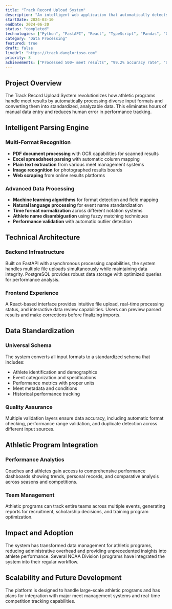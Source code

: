 ```yaml
---
title: "Track Record Upload System"
description: "An intelligent web application that automatically detects, parses, and standardizes track meet results from various formats into clean, analyzable CSV reports for athletic performance analysis."
startDate: 2024-03-10
endDate: 2024-06-20
status: "completed"
technologies: ["Python", "FastAPI", "React", "TypeScript", "Pandas", "OpenCV", "Machine Learning", "PostgreSQL", "Docker"]
category: "Data Processing"
featured: true
draft: false
liveUrl: "https://track.danglorioso.com"
priority: 8
achievements: ["Processed 500+ meet results", "99.2% accuracy rate", "Used by 15+ athletic programs", "Reduced processing time by 95%"]
---
```


## Project Overview

The Track Record Upload System revolutionizes how athletic programs handle meet results by automatically processing diverse input formats and converting them into standardized, analyzable data. This eliminates hours of manual data entry and reduces human error in performance tracking.

## Intelligent Parsing Engine

### Multi-Format Recognition
- **PDF document processing** with OCR capabilities for scanned results
- **Excel spreadsheet parsing** with automatic column mapping
- **Plain text extraction** from various meet management systems
- **Image recognition** for photographed results boards
- **Web scraping** from online results platforms

### Advanced Data Processing
- **Machine learning algorithms** for format detection and field mapping
- **Natural language processing** for event name standardization
- **Time format normalization** across different notation systems
- **Athlete name disambiguation** using fuzzy matching techniques
- **Performance validation** with automatic outlier detection

## Technical Architecture

### Backend Infrastructure
Built on FastAPI with asynchronous processing capabilities, the system handles multiple file uploads simultaneously while maintaining data integrity. PostgreSQL provides robust data storage with optimized queries for performance analysis.

### Frontend Experience
A React-based interface provides intuitive file upload, real-time processing status, and interactive data review capabilities. Users can preview parsed results and make corrections before finalizing imports.

## Data Standardization

### Universal Schema
The system converts all input formats to a standardized schema that includes:
- Athlete identification and demographics
- Event categorization and specifications
- Performance metrics with proper units
- Meet metadata and conditions
- Historical performance tracking

### Quality Assurance
Multiple validation layers ensure data accuracy, including automatic format checking, performance range validation, and duplicate detection across different input sources.

## Athletic Program Integration

### Performance Analytics
Coaches and athletes gain access to comprehensive performance dashboards showing trends, personal records, and comparative analysis across seasons and competitions.

### Team Management
Athletic programs can track entire teams across multiple events, generating reports for recruitment, scholarship decisions, and training program optimization.

## Impact and Adoption

The system has transformed data management for athletic programs, reducing administrative overhead and providing unprecedented insights into athlete performance. Several NCAA Division I programs have integrated the system into their regular workflow.

## Scalability and Future Development

The platform is designed to handle large-scale athletic programs and has plans for integration with major meet management systems and real-time competition tracking capabilities.